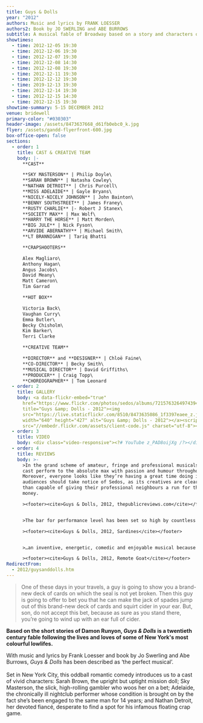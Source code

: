 ```yaml
---
title: Guys & Dolls
year: "2012"
authors: Music and lyrics by FRANK LOESSER
authors2: Book by JO SWERLING and ABE BURROWS
subtitle: A musical fable of Broadway based on a story and characters of Damon Runyon
showtimes:
  - time: 2012-12-05 19:30
  - time: 2012-12-06 19:30
  - time: 2012-12-07 19:30
  - time: 2012-12-08 14:30
  - time: 2012-12-08 19:30
  - time: 2012-12-11 19:30
  - time: 2012-12-12 19:30
  - time: 2019-12-13 19:30
  - time: 2012-12-14 19:30
  - time: 2012-12-15 14:30
  - time: 2012-12-15 19:30
showtime-summary: 5-15 DECEMBER 2012
venue: bridewell
primary-color: "#030303"
header-image: /assets/8473637668_d61fb0ebc0_k.jpg
flyer: /assets/gandd-flyerfront-600.jpg
box-office-open: false
sections:
  - order: 1
    title: CAST & CREATIVE TEAM
    body: |-
      **CAST**

      **SKY MASTERSON** | Philip Doyle\
      **SARAH BROWN** | Natasha Cowley\
      **NATHAN DETROIT** | Chris Purcell\
      **MISS ADELAIDE** | Gayle Bryans\
      **NICELY-NICELY JOHNSON** | John Bainton\
      **BENNY SOUTHSTREET** | James Franey\
      **RUSTY CHARLIE** |- Robert J Stanex\
      **SOCIETY MAX** | Max Wolf\
      **HARRY THE HORSE** | Matt Morden\
      **BIG JULE** | Nick Fyson\
      **ARVIDE ABERNATHY** | Michael Smith\
      **LT BRANNIGAN** | Tariq Bhatti

      **CRAPSHOOTERS**

      Alex Magliaro\
      Anthony Hagan\
      Angus Jacobs\
      David Meany\
      Matt Cameron\
      Tim Garrad

      **HOT BOX**

      Victoria Back\
      Vaughan Curry\
      Emma Butler\
      Becky Chisholm\
      Kim Barker\
      Terri Clarke

      **CREATIVE TEAM**

      **DIRECTOR** and **DESIGNER** | Chloë Faine\
      **CO-DIRECTOR** | Becky Smith\
      **MUSICAL DIRECTOR** | David Griffiths\
      **PRODUCER** | Craig Topp\
      **CHOREOGRAPHER** | Tom Leonard
  - order: 2
    title: GALLERY
    body: <a data-flickr-embed="true"
      href="https://www.flickr.com/photos/sedos/albums/72157632649743946"
      title="Guys &amp; Dolls - 2012"><img
      src="https://live.staticflickr.com/8510/8473635086_1f3397eaee_z.jpg"
      width="640" height="427" alt="Guys &amp; Dolls - 2012"></a><script async
      src="//embedr.flickr.com/assets/client-code.js" charset="utf-8"></script>
  - order: 3
    title: VIDEO
    body: <div class="video-responsive"><?# YouTube z_PAD8oijXg /?></div>
  - order: 4
    title: REVIEWS
    body: >-
      >In the grand scheme of amateur, fringe and professional musicals, this
      cast perform to the absolute max with passion and humour throughout.
      Moreover, everyone looks like they’re having a great time doing it. London
      audiences should take notice of Sedos, as its creatives are clearly more
      than capable of giving their professional neighbours a run for their
      money.

      ><footer><cite>Guys & Dolls, 2012, thepublicreviews.com</cite></footer>


      >The bar for performance level has been set so high by countless previous productions that every new interpretation of the piece has a daunting task to match expectations and standards. Sedos… rose to the challenge with a confident, sure footed, vibrant and stylish performance, and emerged with full honours.

      ><footer><cite>Guys & Dolls, 2012, Sardines</cite></footer>


      >…an inventive, energetic, comedic and enjoyable musical because of the love of the material and attention to detail. The small space is home to a big ensemble of talent, expertly choreographed by Thomas Leonard in such a way that regularly leaves the audience breathless… This is a high-quality production of a favourite musical…

      ><footer><cite>Guys & Dolls, 2012, Remote Goat</cite></footer>
RedirectFrom:
  - 2012/guysanddolls.htm
---
```

> One of these days in your travels, a guy is going to show you a brand-new deck of cards on which the seal is not yet broken. Then this guy is going to offer to bet you that he can make the jack of spades jump out of this brand-new deck of cards and squirt cider in your ear. But, son, do not accept this bet, because as sure as you stand there, you’re going to wind up with an ear full of cider.

**Based on the short stories of Damon Runyon, *Guys & Dolls* is a twentieth century fable following the lives and loves of some of New York's most colourful lowlifes.**

With music and lyrics by Frank Loesser and book by Jo Swerling and Abe Burrows, *Guys & Dolls* has been described as ‘the perfect musical’.\
\
Set in New York City, this oddball romantic comedy introduces us to a cast of vivid characters: Sarah Brown, the upright but uptight mission doll; Sky Masterson, the slick, high-rolling gambler who woos her on a bet; Adelaide, the chronically ill nightclub performer whose condition is brought on by the fact she’s been engaged to the same man for 14 years; and Nathan Detroit, her devoted fiancé, desperate to find a spot for his infamous floating crap game.
